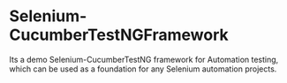 # Selenium-CucumberTestNGFramework
Its a demo Selenium-CucumberTestNG framework for Automation testing, which can be used as a foundation for any Selenium automation projects.
